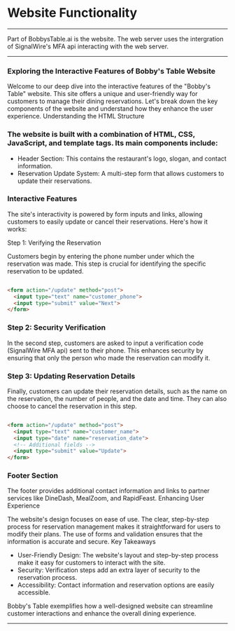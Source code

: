 # Website Functionality
-------------

Part of BobbysTable.ai is the website.  The web server uses the intergration of SignalWire's MFA api interacting with the web server.


-----------


### Exploring the Interactive Features of Bobby's Table Website

Welcome to our deep dive into the interactive features of the "Bobby's Table" website. This site offers a unique and user-friendly way for customers to manage their dining reservations. Let's break down the key components of the website and understand how they enhance the user experience.
Understanding the HTML Structure

### The website is built with a combination of HTML, CSS, JavaScript, and template tags. Its main components include:

* Header Section: This contains the restaurant's logo, slogan, and contact information.
* Reservation Update System: A multi-step form that allows customers to update their reservations.


### Interactive Features

The site's interactivity is powered by form inputs and links, allowing customers to easily update or cancel their reservations. Here's how it works:

Step 1: Verifying the Reservation

Customers begin by entering the phone number under which the reservation was made. This step is crucial for identifying the specific reservation to be updated.

```html

<form action="/update" method="post">
  <input type="text" name="customer_phone">
  <input type="submit" value="Next">
</form>

```

### Step 2: Security Verification

In the second step, customers are asked to input a verification code (SignalWire MFA api) sent to their phone. This enhances security by ensuring that only the person who made the reservation can modify it.

### Step 3: Updating Reservation Details

Finally, customers can update their reservation details, such as the name on the reservation, the number of people, and the date and time. They can also choose to cancel the reservation in this step.

```html

<form action="/update" method="post">
  <input type="text" name="customer_name">
  <input type="date" name="reservation_date">
  <!-- Additional fields -->
  <input type="submit" value="Update">
</form>

```

### Footer Section

The footer provides additional contact information and links to partner services like DineDash, MealZoom, and RapidFeast.
Enhancing User Experience

The website's design focuses on ease of use. The clear, step-by-step process for reservation management makes it straightforward for users to modify their plans. The use of forms and validation ensures that the information is accurate and secure.
Key Takeaways

* User-Friendly Design: The website's layout and step-by-step process make it easy for customers to interact with the site.
* Security: Verification steps add an extra layer of security to the reservation process.
* Accessibility: Contact information and reservation options are easily accessible.

Bobby's Table exemplifies how a well-designed website can streamline customer interactions and enhance the overall dining experience.

---------------------------



